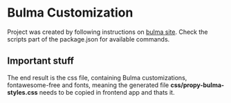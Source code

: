 # Bulma Customization

Project was created by following instructions on [bulma site](https://bulma.io/documentation/customize/with-node-sass/).
Check the scripts part of the package.json for available commands.

## Important stuff

The end result is the css file, containing Bulma customizations, fontawesome-free and fonts, meaning the generated file
**css/propy-bulma-styles.css** needs to be copied in frontend app and thats it.
